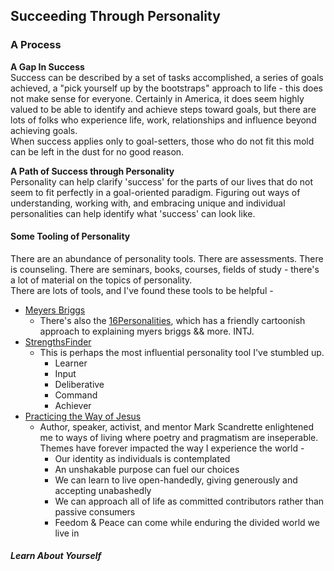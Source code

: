 ## Succeeding Through Personality

### A Process

**A Gap In Success**  
Success can be described by a set of tasks accomplished, a series of goals achieved, a "pick yourself up by the bootstraps" approach to life - this does not make sense for everyone. Certainly in America, it does seem highly valued to be able to identify and achieve steps toward goals, but there are lots of folks who experience life, work, relationships and influence beyond achieving goals.  
When success applies only to goal-setters, those who do not fit this mold can be left in the dust for no good reason.

**A Path of Success through Personality**  
Personality can help clarify 'success' for the parts of our lives that do not seem to fit perfectly in a goal-oriented paradigm. Figuring out ways of understanding, working with, and embracing unique and individual personalities can help identify what 'success' can look like.

#### Some Tooling of Personality

There are an abundance of personality tools. There are assessments. There is counseling. There are seminars, books, courses, fields of study - there's a lot of material on the topics of personality.  
There are lots of tools, and I've found these tools to be helpful -

- [Meyers Briggs](https://www.myersbriggs.org/my-mbti-personality-type/mbti-basics/)
  - There's also the [16Personalities](https://www.16personalities.com/free-personality-test), which has a friendly cartoonish approach to explaining myers briggs && more. INTJ.
- [StrengthsFinder](https://www.gallup.com/cliftonstrengths/en/253676/how-cliftonstrengths-works.aspx)
  - This is perhaps the most influential personality tool I've stumbled up.
    - Learner
    - Input
    - Deliberative
    - Command
    - Achiever
- [Practicing the Way of Jesus](https://www.amazon.com/Practicing-Way-Jesus-Together-Kingdom/dp/0830836349/ref=as_sl_pc_tf_til?tag=briajeschu-20&linkCode=w00&linkId=2eeb0f301f620845a0314dbf51c936b4&creativeASIN=0830836349)
  - Author, speaker, activist, and mentor Mark Scandrette enlightened me to ways of living where poetry and pragmatism are inseperable. Themes have forever impacted the way I experience the world -
    - Our identity as individuals is contemplated
    - An unshakable purpose can fuel our choices
    - We can learn to live open-handedly, giving generously and accepting unabashedly
    - We can approach all of life as committed contributors rather than passive consumers
    - Feedom & Peace can come while enduring the divided world we live in

##### Learn About Yourself
